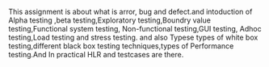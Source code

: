 This assignment is about what is arror, bug and defect.and intoduction of Alpha testing ,beta testing,Exploratory testing,Boundry value testing,Functional system testing, Non-functional testing,GUI testing, Adhoc testing,Load testing and stress testing.
and also Typese types of white box testing,different black box testing techniques,types of Performance testing.And In practical HLR and testcases are there.
